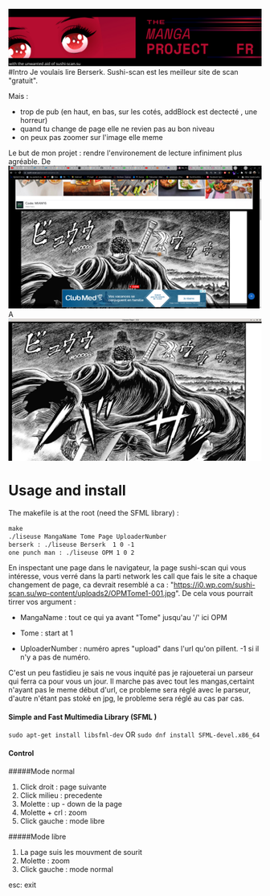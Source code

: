 ![Banner](asset/banner.jpeg)
#Intro
Je voulais lire Berserk.
Sushi-scan est les meilleur site de scan "gratuit". 

Mais : 
- trop de pub (en haut, en bas, sur les cotés, addBlock est dectecté , une horreur)
- quand tu change de page elle ne revien pas au bon niveau
- on peux pas zoomer sur l'image elle meme

Le but de mon projet : rendre l'environement de lecture infiniment plus agréable.
De
![ex](asset/reademeEx1.jpeg)
A
![exemple](asset/reademeEx.jpeg)


# Usage and install

The makefile is at the root (need the SFML library) :
```
make 
./liseuse MangaName Tome Page UploaderNumber
berserk : ./liseuse Berserk  1 0 -1
one punch man : ./liseuse OPM 1 0 2
```
En inspectant une page dans le navigateur, la page sushi-scan qui vous intéresse, vous verré dans la parti network les call que fais le site a chaque changement de page, ca devrait resemblé a ca : "https://i0.wp.com/sushi-scan.su/wp-content/uploads2/OPMTome1-001.jpg". De cela vous pourrait tirrer vos argument :
- MangaName : tout ce qui ya avant "Tome" jusqu'au '/'  ici OPM

- Tome : start at 1

- UploaderNumber : numéro apres "upload" dans l'url qu'on pillent. 
-1 si il n'y a pas de numéro.

C'est un peu fastidieu je sais ne vous inquité pas je rajoueterai un parseur qui ferra ca pour vous un jour. Il marche pas avec tout les mangas,certaint n'ayant pas le meme début d'url, ce probleme sera réglé avec le parseur, d'autre n'étant pas stoké en jpg, le probleme sera réglé au cas par cas.  


#### Simple and Fast Multimedia Library (SFML )
`sudo apt-get install libsfml-dev`
OR
`sudo dnf install SFML-devel.x86_64`

#### Control

#####Mode normal
1. Click droit : page suivante
1. Click milieu : precedente
1. Molette : up - down de la page
1. Molette + crl : zoom
1. Click gauche : mode libre

#####Mode libre
1. La page suis les mouvment de sourit
1. Molette : zoom
1. Click gauche : mode normal

esc: exit

